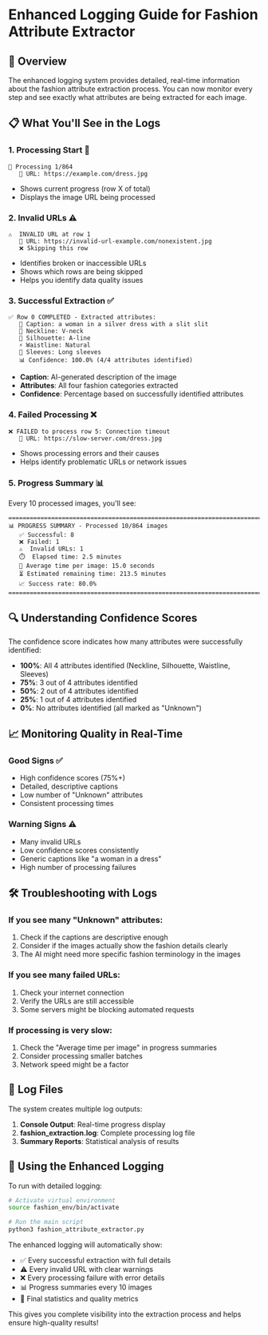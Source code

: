 # Enhanced Logging Guide for Fashion Attribute Extractor

## 🎯 Overview

The enhanced logging system provides detailed, real-time information about the fashion attribute extraction process. You can now monitor every step and see exactly what attributes are being extracted for each image.

## 📋 What You'll See in the Logs

### 1. **Processing Start** 🔄
```
🔄 Processing 1/864
   🔗 URL: https://example.com/dress.jpg
```
- Shows current progress (row X of total)
- Displays the image URL being processed

### 2. **Invalid URLs** ⚠️
```
⚠️  INVALID URL at row 1
   🔗 URL: https://invalid-url-example.com/nonexistent.jpg
   ❌ Skipping this row
```
- Identifies broken or inaccessible URLs
- Shows which rows are being skipped
- Helps you identify data quality issues

### 3. **Successful Extraction** ✅
```
✅ Row 0 COMPLETED - Extracted attributes:
   📝 Caption: a woman in a silver dress with a slit slit
   👔 Neckline: V-neck
   👗 Silhouette: A-line
   ⚡ Waistline: Natural
   👕 Sleeves: Long sleeves
   📊 Confidence: 100.0% (4/4 attributes identified)
```
- **Caption**: AI-generated description of the image
- **Attributes**: All four fashion categories extracted
- **Confidence**: Percentage based on successfully identified attributes

### 4. **Failed Processing** ❌
```
❌ FAILED to process row 5: Connection timeout
   🔗 URL: https://slow-server.com/dress.jpg
```
- Shows processing errors and their causes
- Helps identify problematic URLs or network issues

### 5. **Progress Summary** 📊
Every 10 processed images, you'll see:
```
================================================================================
📊 PROGRESS SUMMARY - Processed 10/864 images
   ✅ Successful: 8
   ❌ Failed: 1
   ⚠️  Invalid URLs: 1
   ⏱️  Elapsed time: 2.5 minutes
   🚀 Average time per image: 15.0 seconds
   ⏳ Estimated remaining time: 213.5 minutes
   📈 Success rate: 80.0%
================================================================================
```

## 🔍 Understanding Confidence Scores

The confidence score indicates how many attributes were successfully identified:

- **100%**: All 4 attributes identified (Neckline, Silhouette, Waistline, Sleeves)
- **75%**: 3 out of 4 attributes identified
- **50%**: 2 out of 4 attributes identified  
- **25%**: 1 out of 4 attributes identified
- **0%**: No attributes identified (all marked as "Unknown")

## 📈 Monitoring Quality in Real-Time

### Good Signs ✅
- High confidence scores (75%+)
- Detailed, descriptive captions
- Low number of "Unknown" attributes
- Consistent processing times

### Warning Signs ⚠️
- Many invalid URLs
- Low confidence scores consistently
- Generic captions like "a woman in a dress"
- High number of processing failures

## 🛠️ Troubleshooting with Logs

### If you see many "Unknown" attributes:
1. Check if the captions are descriptive enough
2. Consider if the images actually show the fashion details clearly
3. The AI might need more specific fashion terminology in the images

### If you see many failed URLs:
1. Check your internet connection
2. Verify the URLs are still accessible
3. Some servers might be blocking automated requests

### If processing is very slow:
1. Check the "Average time per image" in progress summaries
2. Consider processing smaller batches
3. Network speed might be a factor

## 📝 Log Files

The system creates multiple log outputs:

1. **Console Output**: Real-time progress display
2. **fashion_extraction.log**: Complete processing log file
3. **Summary Reports**: Statistical analysis of results

## 🎨 Using the Enhanced Logging

To run with detailed logging:

```bash
# Activate virtual environment
source fashion_env/bin/activate

# Run the main script
python3 fashion_attribute_extractor.py
```

The enhanced logging will automatically show:
- ✅ Every successful extraction with full details
- ⚠️ Every invalid URL with clear warnings  
- ❌ Every processing failure with error details
- 📊 Progress summaries every 10 images
- 🎯 Final statistics and quality metrics

This gives you complete visibility into the extraction process and helps ensure high-quality results!